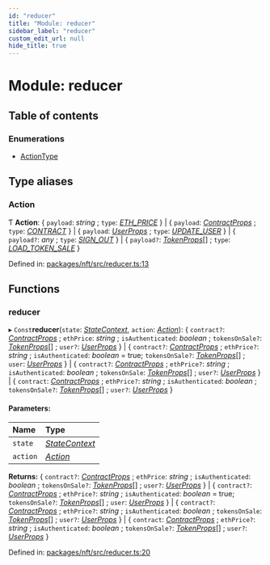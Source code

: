 ```yaml
---
id: "reducer"
title: "Module: reducer"
sidebar_label: "reducer"
custom_edit_url: null
hide_title: true
---
```


# Module: reducer

## Table of contents

### Enumerations

- [ActionType](../enums/reducer.actiontype.md)

## Type aliases

### Action

Ƭ **Action**: { `payload`: *string* ; `type`: [*ETH\_PRICE*](../enums/reducer.actiontype.md#eth_price)  } \| { `payload`: [*ContractProps*](types.md#contractprops) ; `type`: [*CONTRACT*](../enums/reducer.actiontype.md#contract)  } \| { `payload`: [*UserProps*](types.md#userprops) ; `type`: [*UPDATE\_USER*](../enums/reducer.actiontype.md#update_user)  } \| { `payload?`: *any* ; `type`: [*SIGN\_OUT*](../enums/reducer.actiontype.md#sign_out)  } \| { `payload?`: [*TokenProps*](components_token.md#tokenprops)[] ; `type`: [*LOAD\_TOKEN\_SALE*](../enums/reducer.actiontype.md#load_token_sale)  }

Defined in: [packages/nft/src/reducer.ts:13](https://github.com/xr3ngine/xr3ngine/blob/a16a45d7e/packages/nft/src/reducer.ts#L13)

## Functions

### reducer

▸ `Const`**reducer**(`state`: [*StateContext*](../interfaces/state.statecontext.md), `action`: [*Action*](reducer.md#action)): { `contract?`: [*ContractProps*](types.md#contractprops) ; `ethPrice`: *string* ; `isAuthenticated`: *boolean* ; `tokensOnSale?`: [*TokenProps*](components_token.md#tokenprops)[] ; `user?`: [*UserProps*](types.md#userprops)  } \| { `contract?`: [*ContractProps*](types.md#contractprops) ; `ethPrice?`: *string* ; `isAuthenticated`: *boolean* = true; `tokensOnSale?`: [*TokenProps*](components_token.md#tokenprops)[] ; `user`: [*UserProps*](types.md#userprops)  } \| { `contract?`: [*ContractProps*](types.md#contractprops) ; `ethPrice?`: *string* ; `isAuthenticated`: *boolean* ; `tokensOnSale`: [*TokenProps*](components_token.md#tokenprops)[] ; `user?`: [*UserProps*](types.md#userprops)  } \| { `contract`: [*ContractProps*](types.md#contractprops) ; `ethPrice?`: *string* ; `isAuthenticated`: *boolean* ; `tokensOnSale?`: [*TokenProps*](components_token.md#tokenprops)[] ; `user?`: [*UserProps*](types.md#userprops)  }

#### Parameters:

Name | Type |
:------ | :------ |
`state` | [*StateContext*](../interfaces/state.statecontext.md) |
`action` | [*Action*](reducer.md#action) |

**Returns:** { `contract?`: [*ContractProps*](types.md#contractprops) ; `ethPrice`: *string* ; `isAuthenticated`: *boolean* ; `tokensOnSale?`: [*TokenProps*](components_token.md#tokenprops)[] ; `user?`: [*UserProps*](types.md#userprops)  } \| { `contract?`: [*ContractProps*](types.md#contractprops) ; `ethPrice?`: *string* ; `isAuthenticated`: *boolean* = true; `tokensOnSale?`: [*TokenProps*](components_token.md#tokenprops)[] ; `user`: [*UserProps*](types.md#userprops)  } \| { `contract?`: [*ContractProps*](types.md#contractprops) ; `ethPrice?`: *string* ; `isAuthenticated`: *boolean* ; `tokensOnSale`: [*TokenProps*](components_token.md#tokenprops)[] ; `user?`: [*UserProps*](types.md#userprops)  } \| { `contract`: [*ContractProps*](types.md#contractprops) ; `ethPrice?`: *string* ; `isAuthenticated`: *boolean* ; `tokensOnSale?`: [*TokenProps*](components_token.md#tokenprops)[] ; `user?`: [*UserProps*](types.md#userprops)  }

Defined in: [packages/nft/src/reducer.ts:20](https://github.com/xr3ngine/xr3ngine/blob/a16a45d7e/packages/nft/src/reducer.ts#L20)
